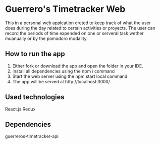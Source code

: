 
# Guerrero's Timetracker Web

This in a personal web applcation creted to keep track of what the user does during the day related to certain activities or proyects. The user can record the periods of time expended on one or serveral task wether muanually or by the pomodoro modality.

## How to run the app

1. Either fork or download the app and open the folder in your IDE.
2. Install all dependencies using the npm i command
3. Start the web server using the npm start local command
4. The app will be served at http://localhost:3000/

## Used technologies

React.js
Redux

## Dependencies

guerreros-timetracker-api
